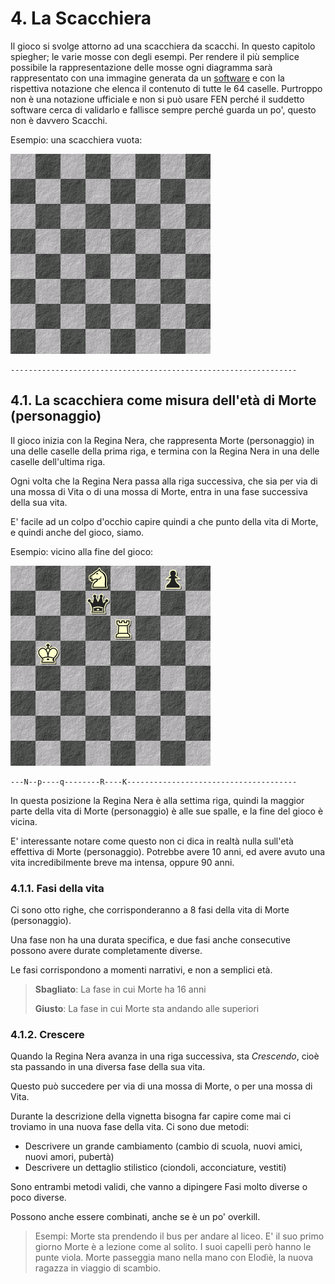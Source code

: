# 4. La Scacchiera

Il gioco si svolge attorno ad una scacchiera da scacchi. In questo capitolo spiegher; le varie mosse con degli esempi. Per rendere il più semplice possibile la rappresentazione delle mosse ogni diagramma sarà rappresentato con una immagine generata da un [software](https://www.jinchess.com/chessboard/composer/) e con la rispettiva notazione che elenca il contenuto di tutte le 64 caselle. Purtroppo non è una notazione ufficiale e non si può usare FEN perché il suddetto software cerca di validarlo e fallisce sempre perché guarda un po', questo non è davvero Scacchi. 

Esempio: una scacchiera vuota:

![](img/4.png)

    ----------------------------------------------------------------

## 4.1. La scacchiera come misura dell'età di Morte (personaggio)

Il gioco inizia con la Regina Nera, che rappresenta Morte (personaggio) in una delle caselle della prima riga, e termina con la Regina Nera in una delle caselle dell'ultima riga.

Ogni volta che la Regina Nera passa alla riga successiva, che sia per via di una mossa di Vita o di una mossa di Morte, entra in una fase successiva della sua vita.

E' facile ad un colpo d'occhio capire quindi a che punto della vita di Morte, e quindi anche del gioco, siamo.

Esempio: vicino alla fine del gioco:

![](img/4.1.png)

    ---N--p----q--------R----K--------------------------------------

In questa posizione la Regina Nera è alla settima riga, quindi la maggior parte della vita di Morte (personaggio) è alle sue spalle, e la fine del gioco è vicina.

E' interessante notare come questo non ci dica in realtà nulla sull'età effettiva di Morte (personaggio). Potrebbe avere 10 anni, ed avere avuto una vita incredibilmente breve ma intensa, oppure 90 anni.

### 4.1.1. Fasi della vita

Ci sono otto righe, che corrisponderanno a 8 fasi della vita di Morte (personaggio). 

Una fase non ha una durata specifica, e due fasi anche consecutive possono avere durate completamente diverse. 

Le fasi corrispondono a momenti narrativi, e non a semplici età.

> **Sbagliato**: 
> La fase in cui Morte ha 16 anni
> 
> **Giusto**: La fase in cui Morte sta andando alle superiori

### 4.1.2. Crescere

Quando la Regina Nera avanza in una riga successiva, sta *Crescendo*, cioè sta passando in una diversa fase della sua vita.

Questo può succedere per via di una mossa di Morte, o per una mossa di Vita.

Durante la descrizione della vignetta bisogna far capire come mai ci troviamo in una nuova fase della vita. Ci sono due metodi:

- Descrivere un grande cambiamento (cambio di scuola, nuovi amici, nuovi amori, pubertà)
- Descrivere un dettaglio stilistico (ciondoli, acconciature, vestiti)

Sono entrambi metodi validi, che vanno a dipingere Fasi molto diverse o poco diverse.

Possono anche essere combinati, anche se è un po' overkill.

> Esempi:
> Morte sta prendendo il bus per andare al liceo. E' il suo primo giorno
> Morte è a lezione come al solito. I suoi capelli però hanno le punte viola.
> Morte passeggia mano nella mano con Elodìè, la nuova ragazza in viaggio di scambio.

